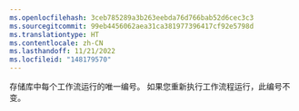 ```yaml
---
ms.openlocfilehash: 3ceb785289a3b263eebda76d766bab52d6cec3c3
ms.sourcegitcommit: 99eb4456062aea31ca381977396417cf92e5798d
ms.translationtype: HT
ms.contentlocale: zh-CN
ms.lasthandoff: 11/21/2022
ms.locfileid: "148179570"
---
```

存储库中每个工作流运行的唯一编号。 如果您重新执行工作流程运行，此编号不变。